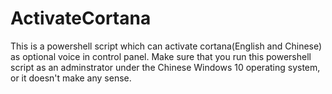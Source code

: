 # ActivateCortana
This is a powershell script which can activate cortana(English and Chinese) as optional voice in control panel.
Make sure that you run this powershell script as an adminstrator under the Chinese Windows 10 operating system, or it doesn't make any sense.
